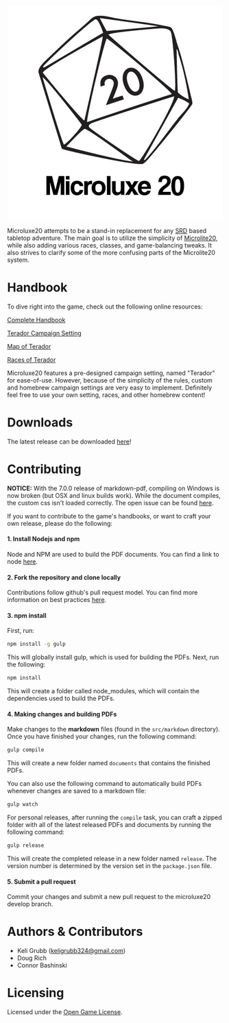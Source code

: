 <p align="center">
  <img src="src/static/logo.png" alt="Microluxe 20">
</p>

Microluxe20 attempts to be a stand-in replacement for any [SRD](https://en.wikipedia.org/wiki/System_Reference_Document) based tabletop adventure. The main goal is to utilize the simplicity of [Microlite20](http://microlite20.net/), while also adding various races, classes, and game-balancing tweaks. It also strives to clarify some of the more confusing parts of the Microlite20 system.

# Handbook
To dive right into the game, check out the following online resources:

[Complete Handbook](src/markdown/microluxe20_handbook.md)

[Terador Campaign Setting](src/markdown/microluxe20_lore.md)

[Map of Terador](https://raw.githubusercontent.com/kgrubb/microluxe20/master/map/Terador-complete.png)

[Races of Terador](src/markdown/microluxe20_races.md)

Microluxe20 features a pre-designed campaign setting, named "Terador" for ease-of-use. However, because of the simplicity of the rules, custom and homebrew campaign settings are very easy to implement. Definitely feel free to use your own setting, races, and other homebrew content!

# Downloads
The latest release can be downloaded [here](https://github.com/kgrubb/microluxe20/releases/latest)!

# Contributing

**NOTICE:** With the 7.0.0 release of markdown-pdf, compiling on Windows is now broken (but OSX and linux builds work). While the document compiles, the custom css isn't loaded correctly. The open issue can be found [here](https://github.com/alanshaw/markdown-pdf/issues/82).

If you want to contribute to the game's handbooks, or want to craft your own release, please do the following:

#### 1. Install Nodejs and npm

Node and NPM are used to build the PDF documents. You can find a link to node [here](https://nodejs.org/en/).

#### 2. Fork the repository and clone locally

Contributions follow github's pull request model. You can find more information on best practices [here](https://help.github.com/articles/using-pull-requests/).

#### 3. npm install

First, run:

```sh
npm install -g gulp
```

This will globally install gulp, which is used for building the PDFs.
Next, run the following:

```sh
npm install
```

This will create a folder called node_modules, which will contain the dependencies used to build the PDFs.

#### 4. Making changes and building PDFs

Make changes to the __markdown__ files (found in the `src/markdown` directory). Once you have finished your changes, run the following command:

```sh
gulp compile
```

This will create a new folder named `documents` that contains the finished PDFs.

You can also use the following command to automatically build PDFs whenever changes are saved to a markdown file:

```sh
gulp watch
```

For personal releases, after running the `compile` task, you can craft a zipped folder with all of the latest released PDFs and documents by running the following command:

```sh
gulp release
```

This will create the completed release in a new folder named `release`. The version number is determined by the version set in the `package.json` file.

#### 5. Submit a pull request

Commit your changes and submit a new pull request to the microluxe20 develop branch.

# Authors & Contributors
* Keli Grubb (<keligrubb324@gmail.com>)
* Doug Rich
* Connor Bashinski

# Licensing
Licensed under the [Open Game License](LICENSE).
